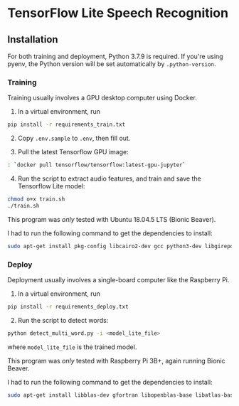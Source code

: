 # TensorFlow Lite Speech Recognition

## Installation

For both training and deployment, Python 3.7.9 is required. If you're using pyenv, the Python version will be set automatically by `.python-version`.

### Training

Training usually involves a GPU desktop computer using Docker.

1. In a virtual environment, run

```bash
pip install -r requirements_train.txt
```

2. Copy `.env.sample` to `.env`, then fill out.

3. Pull the latest Tensorflow GPU image:

```bash
: `docker pull tensorflow/tensorflow:latest-gpu-jupyter`
```

4. Run the script to extract audio features, and train and save the Tensorflow Lite model:

```bash
chmod o+x train.sh
./train.sh
```

This program was *only* tested with Ubuntu 18.04.5 LTS (Bionic Beaver).

I had to run the following command to get the dependencies to install:

```bash
sudo apt-get install pkg-config libcairo2-dev gcc python3-dev libgirepository1.0-dev
```

### Deploy

Deployment usually involves a single-board computer like the Raspberry Pi.

1. In a virtual environment, run

```bash
pip install -r requirements_deploy.txt
```

2. Run the script to detect words:

```bash
python detect_multi_word.py -i <model_lite_file>
```

where `model_lite_file` is the trained model.

This program was *only* tested with Raspberry Pi 3B+, again running Bionic Beaver.

I had to run the following command to get the dependencies to install:

```bash
sudo apt-get install libblas-dev gfortran libopenblas-base libatlas-base-dev libgfortran5
```
